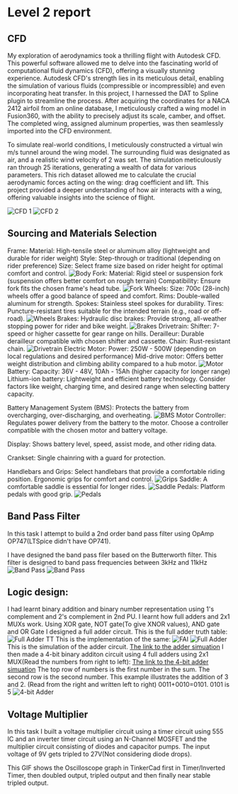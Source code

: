 # Level 2 report
## CFD
My exploration of aerodynamics took a thrilling flight with Autodesk CFD. This powerful software allowed me to delve into the fascinating world of computational fluid dynamics (CFD), offering a visually stunning experience.  Autodesk CFD's strength lies in its meticulous detail, enabling the simulation of various fluids (compressible or incompressible) and even incorporating heat transfer.  In this project, I harnessed the DAT to Spline plugin to streamline the process.  After acquiring the coordinates for a NACA 2412 airfoil from an online database, I meticulously crafted a wing model in Fusion360, with the ability to precisely adjust its scale, camber, and offset.  The completed wing, assigned aluminum properties, was then seamlessly imported into the CFD environment.

To simulate real-world conditions, I meticulously constructed a virtual win m/s tunnel around the wing model. The surrounding fluid was designated as air, and a realistic wind velocity of 2 was set.  The simulation meticulously ran through 25 iterations, generating a wealth of data for various parameters.  This rich dataset allowed me to calculate the crucial aerodynamic forces acting on the wing: drag coefficient and lift. This project provided a deeper understanding of how air interacts with a wing, offering valuable insights into the science of flight.

![CFD 1](https://github.com/Pattavardhanam/MARVEL-Level-2-report/blob/main/Pics/Screenshot%202024-05-11%20183927.png?raw=true)
![CFD 2](https://github.com/Pattavardhanam/MARVEL-Level-2-report/blob/main/Pics/Screenshot%202024-05-11%20212616.png?raw=true)

## Sourcing and Materials Selection
Frame:
Material: High-tensile steel or aluminum alloy (lightweight and durable for rider weight)
Style: Step-through or traditional (depending on rider preference)
Size: Select frame size based on rider height for optimal comfort and control.
![Body](https://github.com/Pattavardhanam/MARVEL-Level-2-report/blob/main/Pics/images%20(1).jpg?raw=true)
Fork:
Material: Rigid steel or suspension fork (suspension offers better comfort on rough terrain)
Compatibility: Ensure fork fits the chosen frame's head tube.
![Fork](https://github.com/Pattavardhanam/MARVEL-Level-2-report/blob/main/Pics/images%20(5).jpg?raw=true)
Wheels:
Size: 700c (28-inch) wheels offer a good balance of speed and comfort.
Rims: Double-walled aluminum for strength.
Spokes: Stainless steel spokes for durability.
Tires: Puncture-resistant tires suitable for the intended terrain (e.g., road or off-road).
![Wheels](https://github.com/Pattavardhanam/MARVEL-Level-2-report/blob/main/Pics/images%20(6).jpg?raw=true)
Brakes:
Hydraulic disc brakes: Provide strong, all-weather stopping power for rider and bike weight.
![Brakes](https://github.com/Pattavardhanam/MARVEL-Level-2-report/blob/main/Pics/images%20(10).jpg?raw=true)
Drivetrain:
Shifter: 7-speed or higher cassette for gear range on hills.
Derailleur: Durable derailleur compatible with chosen shifter and cassette.
Chain: Rust-resistant chain.
![Drivetrain](https://github.com/Pattavardhanam/MARVEL-Level-2-report/blob/main/Pics/images%20(12).jpg?raw=true)
Electric Motor:
Power: 250W - 500W (depending on local regulations and desired performance)
Mid-drive motor: Offers better weight distribution and climbing ability compared to a hub motor.
![Motor](https://github.com/Pattavardhanam/MARVEL-Level-2-report/blob/main/Pics/images%20(15).jpg?raw=true)
Battery:
Capacity: 36V - 48V, 10Ah - 15Ah (higher capacity for longer range)
Lithium-ion battery: Lightweight and efficient battery technology.
Consider factors like weight, charging time, and desired range when selecting battery capacity.

Battery Management System (BMS):
Protects the battery from overcharging, over-discharging, and overheating.
![BMS](https://github.com/Pattavardhanam/MARVEL-Level-2-report/blob/main/Pics/images%20(17).jpg?raw=true)
Motor Controller:
Regulates power delivery from the battery to the motor.
Choose a controller compatible with the chosen motor and battery voltage.

Display:
Shows battery level, speed, assist mode, and other riding data.

Crankset:
Single chainring with a guard for protection.

Handlebars and Grips:
Select handlebars that provide a comfortable riding position.
Ergonomic grips for comfort and control.
![Grips](https://github.com/Pattavardhanam/MARVEL-Level-2-report/blob/main/Pics/images%20(18).jpg?raw=true)
Saddle:
A comfortable saddle is essential for longer rides.
![Saddle](https://github.com/Pattavardhanam/MARVEL-Level-2-report/blob/main/Pics/images%20(19).jpg?raw=true)
Pedals:
Platform pedals with good grip.
![Pedals](https://github.com/Pattavardhanam/MARVEL-Level-2-report/blob/main/Pics/images%20(21).jpg?raw=true)

## Band Pass Filter
In this task I attempt to build a 2nd order band pass filter using OpAmp OP747(LTSpice didn't have OP741).

I have designed the band pass filer based on the Butterworth filter. This filter is designed to band pass frequencies between 3kHz and 11kHz
![Band Pass](https://github.com/Pattavardhanam/MARVEL-Level-2-report/blob/main/Pics/Screenshot%202024-07-14%20152835.png?raw=true)
![Band Pass](https://github.com/Pattavardhanam/MARVEL-Level-2-report/blob/main/Pics/WhatsApp%20Image%202024-07-14%20at%2011.00.31_d3b20e15.jpg?raw=true)
## Logic design:
I had learnt binary addition and binary number representation using 1's complement and 2's complement in 2nd PU. I learnt how full adders and 2x1 MUXs work. Using XOR gate, NOT gate(To give XNOR values), AND gate and OR Gate I designed a full adder circuit.
This is the full adder truth table:
![Full Adder TT](https://github.com/Pattavardhanam/MARVEL-Level-1-Report/blob/main/Pics/Full%20adder%20Truth%20table.png?raw=true)
This is the implementation of the same:
![FAI](https://github.com/Pattavardhanam/MARVEL-Level-1-Report/blob/main/Pics/Full%20Adder%20Implementation.png?raw=true)
![Full Adder](https://github.com/Pattavardhanam/MARVEL-Level-1-Report/blob/main/Pics/Full%20adder%20GIF.gif?raw=true)
This is the simulation of the adder circuit. [The link to the adder simuation](https://circuitverse.org/users/235959/projects/full-adder-using-mux-f6b940c1-7610-4385-b890-ccf287be4230)
I then made a 4-bit binary additon circuit using 4 full adders using 2x1 MUX(Read the numbers from right to left):
[The link to the 4-bit adder simuation](https://circuitverse.org/users/235959/projects/4-bit-binary-adder-using-mux)
The top row of numbers is the first number in the sum. The second row is the second number. This example illustrates the addition of 3 and 2. (Read from the right and written left to right) 0011+0010=0101. 0101 is 5
![4-bit Adder](https://github.com/Pattavardhanam/MARVEL-Level-1-Report/blob/main/Pics/4-bit%20adder.png?raw=true) 

## Voltage Multiplier
In this task I built a voltage multiplier circuit using a timer circuit using 555 IC and an inverter timer circuit using an N-Channel MOSFET and the multiplier circuit consisting of diodes and capacitor pumps. The input voltage of 9V gets tripled to 27V(Not considering diode drops).

This GIF shows the Oscilloscope graph in TinkerCad first in Timer/Inverted Timer, then doubled output, tripled output and then finally near stable tripled output.
![]()
